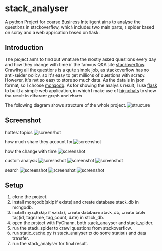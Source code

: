 # stack_analyser
A python Project for course Business Intelligent aims to analyse the questions in stackoverflow, which includes two main parts, a spider based on scrpy and a web application based on flask. 

## Introduction
The project aims to find out what are the mostly asked questions every day and how they change with time in the famous Q&A site [stackoverflow][1]. Crawling all the questions is a quite simple job, as stackoverflow  has no anti-spider policy, so it's easy to get millions of questions with [scrapy][2]. However, it's not so easy to store so much data. As the data is in json format, so I choose [mongodb][3]. As for showing the analysis result, I use [flask][4] to build a simple web application, in which I make use of [highchats][5] to show the result in different graph and charts.

The following diagram shows structure of the whole project.
![structure][15] 

## Screenshot
hottest topics
![screenshot][6]

how much share they account for
![screenshot][7]

how the change with time
![screenshot][8]

custom analysis
![screenshot][9]
![screenshot][10]
![screenshot][11]

search
![screenshot][12]
![screenshot][13]
![screenshot][14]

## Setup
1. clone the project.
2. install mongodb(skip if exists) and create database stack_db in mongodb.
3. install mysql(skip if exists), create database stack_db, create table tag(id, tagname, tag_count, date) in stack_db.
4. open the project with PyCharm, both stack_analyser and stack_spider.
5. run the stack_spider to crawl questions from stackoverflow.
6. run static_cache.py in stack_analyser to do some statistis and data transfer.
7. run the stack_analyser for final result.

[1]:http://stackoverflow.com "stckoverflow"
[2]:http://scrapy.org/ "scrapy"
[3]:https://www.mongodb.org/ "mongodb"
[4]:https://dormousehole.readthedocs.org/en/latest/ "flask"
[5]:http://www.highcharts.com/ "highcharts"
[6]:/screen_shot/index.png "the home page"
[7]:/screen_shot/topshares.png "the top shares page"
[8]:/screen_shot/toptrend.png "the top trend page"
[9]:/screen_shot/custom.png "the custom analysis page"
[10]:/screen_shot/custom_shares.png "the custom shares page"
[11]:/screen_shot/custom_trend.png "the custom trend page"
[12]:/screen_shot/custom_search.png "the custom search page"
[13]:/screen_shot/search_result.png "the search result page"
[14]:/screen_shot/single_tag.png "the single tag page"
[15]:/screen_shot/structure.png "structure diagram"
